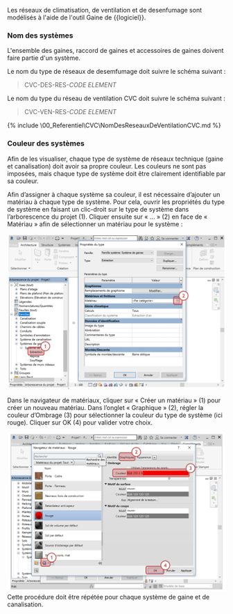 Les réseaux de climatisation, de ventilation et de desenfumage sont modélisés à l'aide de l'outil Gaine de {{logiciel}}.

### Nom des systèmes

L'ensemble des gaines, raccord de gaines et accessoires de gaines doivent faire partie d'un système.

Le nom du type de réseaux de desemfumage doit suivre le schéma suivant :

> CVC-DES-RES-_CODE ELEMENT_

Le nom du type du réseau de ventilation CVC  doit suivre le schéma suivant :

> CVC-VEN-RES-_CODE ELEMENT_

{% include \00_Referentiel\CVC\NomDesReseauxDeVentilationCVC.md %}

### Couleur des systèmes

Afin de les visualiser, chaque type de système de réseaux technique \(gaine et canalisation\) doit avoir sa propre couleur. Les couleurs ne sont pas imposées, mais chaque type de système doit être clairement identifiable par sa couleur.

Afin d’assigner à chaque système sa couleur, il est nécessaire d’ajouter un matériau à chaque type de système. Pour cela, ouvrir les propriétés du type de système en faisant un clic-droit sur le type de système dans l’arborescence du projet \(1\). Cliquer ensuite sur « … » \(2\) en face de « Matériau » afin de sélectionner un matériau pour le système :

![](/02_Modelisation/04_betFluide/images/MEP_01.PNG)

Dans le navigateur de matériaux, cliquer sur « Créer un matériau » \(1\) pour créer un nouveau matériau. Dans l’onglet « Graphique » \(2\), régler la couleur d’Ombrage \(3\) pour sélectionner la couleur du type de système \(ici rouge\). Cliquer sur OK \(4\) pour valider votre choix.

![](/02_Modelisation/04_betFluide/images/MEP_02.PNG)Cette procédure doit être répétée pour chaque système de gaine et de canalisation.